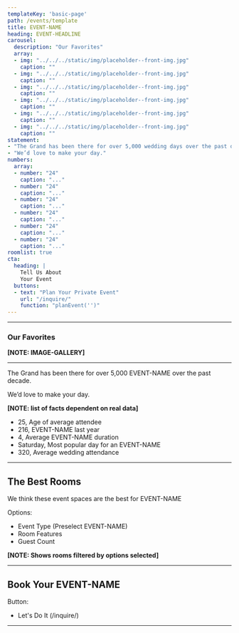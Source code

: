 ```yaml
---
templateKey: 'basic-page'
path: /events/template
title: EVENT-NAME
heading: EVENT-HEADLINE
carousel:
  description: "Our Favorites"
  array:
  - img: "../../../static/img/placeholder--front-img.jpg"
    caption: ""
  - img: "../../../static/img/placeholder--front-img.jpg"
    caption: ""
  - img: "../../../static/img/placeholder--front-img.jpg"
    caption: ""
  - img: "../../../static/img/placeholder--front-img.jpg"
    caption: ""
  - img: "../../../static/img/placeholder--front-img.jpg"
    caption: ""
  - img: "../../../static/img/placeholder--front-img.jpg"
    caption: ""
statement:
- "The Grand has been there for over 5,000 wedding days over the past decade."
- "We’d love to make your day."
numbers:
  array:
  - number: "24"
    caption: "..."
  - number: "24"
    caption: "..."
  - number: "24"
    caption: "..."
  - number: "24"
    caption: "..."
  - number: "24"
    caption: "..."
  - number: "24"
    caption: "..."
roomlist: true
cta:
  heading: |
    Tell Us About
    Your Event
  buttons:
  - text: "Plan Your Private Event"
    url: "/inquire/"
    function: "planEvent('')"
---
```

---

### Our Favorites
**[NOTE: IMAGE-GALLERY]**

---

The Grand has been there for over 5,000 EVENT-NAME over the past decade.

We’d love to make your day.

**[NOTE: list of facts dependent on real data]**
- 25, Age of average attendee
- 216, EVENT-NAME last year
- 4, Average EVENT-NAME duration
- Saturday, Most popular day for an EVENT-NAME
- 320, Average wedding attendance

---

## The Best Rooms
We think these event spaces are the best for EVENT-NAME

Options:
- Event Type (Preselect EVENT-NAME)
- Room Features
- Guest Count

**[NOTE: Shows rooms filtered by options selected]**

---

## Book Your EVENT-NAME

Button:
- Let's Do It (/inquire/)

---
